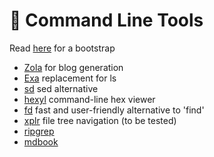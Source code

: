 # 🦀 Command Line Tools

Read [here](https://zaiste.net/posts/shell-commands-rust/) for a bootstrap

- [Zola](https://www.getzola.org/) for blog generation
- [Exa](https://github.com/ogham/exa) replacement for ls
- [sd](https://github.com/chmln/sd) sed alternative
- [hexyl](https://github.com/sharkdp/hexyl) command-line hex viewer
- [fd](https://github.com/sharkdp/fd)  fast and user-friendly alternative to 'find'
- [xplr](https://github.com/sayanarijit/xplr) file tree navigation (to be tested)
- [ripgrep](https://github.com/BurntSushi/ripgrep)
- [mdbook](https://github.com/rust-lang/mdBook)